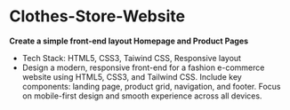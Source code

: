 # Clothes-Store-Website

**Create a simple front-end layout Homepage and Product Pages**
- Tech Stack: HTML5, CSS3, Taiwind CSS, Responsive layout
- Design a modern, responsive front-end for a fashion e-commerce website using HTML5, CSS3, and Tailwind CSS. Include key components: landing page, product grid, navigation, and footer. Focus on mobile-first design and smooth experience across all devices.
